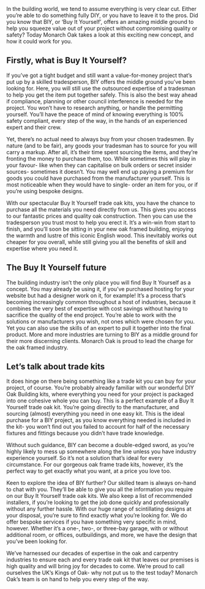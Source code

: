 In the building world, we tend to assume everything is very clear cut. Either you’re able to do something fully DIY, or you have to leave it to the pros. Did you know that BIY, or ‘Buy It Yourself’, offers an amazing middle ground to help you squeeze value out of your project without compromising quality or safety? Today Monarch Oak takes a look at this exciting new concept, and how it could work for you.

## Firstly, what is Buy It Yourself?

If you’ve got a tight budget and still want a value-for-money project that’s put up by a skilled tradesperson, BIY offers the middle ground you’ve been looking for. Here, you will still use the outsourced expertise of a tradesman to help you get the item put together safely. This is also the best way ahead if compliance, planning or other council interference is needed for the project. You won’t have to research anything, or handle the permitting yourself. You’ll have the peace of mind of knowing everything is 100% safety compliant, every step of the way, in the hands of an experienced expert and their crew.

Yet, there’s no actual need to always buy from your chosen tradesmen. By nature (and to be fair), any goods your tradesman has to source for you will carry a markup. After all, it’s their time spent sourcing the items, and they’re fronting the money to purchase them, too. While sometimes this will play in your favour- like when they can capitalise on bulk orders or secret insider sources- sometimes it doesn’t. You may well end up paying a premium for goods you could have purchased from the manufacturer yourself. This is most noticeable when they would have to single- order an item for you, or if you’re using bespoke designs.

With our spectacular Buy It Yourself trade oak kits, you have the chance to purchase all the materials you need directly from us. This gives you access to our fantastic prices and quality oak construction. Then you can use the tradesperson you trust most to help you erect it. It’s a win-win from start to finish, and you’ll soon be sitting in your new oak framed building, enjoying the warmth and lustre of this iconic English wood. This inevitably works out cheaper for you overall, while still giving you all the benefits of skill and expertise where you need it.

## The Buy It Yourself future

The building industry isn’t the only place you will find Buy It Yourself as a concept. You may already be using it, if you’ve purchased hosting for your website but had a designer work on it, for example! It’s a process that’s becoming increasingly common throughout a host of industries, because it combines the very best of expertise with cost savings without having to sacrifice the quality of the end project. You’re able to work with the solutions or manufacturers you wish, not ones which were chosen for you. Yet you can also use the skills of an expert to pull it together into the final product. More and more industries are turning to BIY as a middle ground for their more discerning clients. Monarch Oak is proud to lead the charge for the oak framed industry.

## Let’s talk about trade kits

It does hinge on there being something like a trade kit you can buy for your project, of course. You’re probably already familiar with our wonderful DIY Oak Building kits, where everything you need for your project is packaged into one cohesive whole you can buy. This is a perfect example of a Buy It Yourself trade oak kit. You’re going directly to the manufacturer, and sourcing (almost) everything you need in one easy kit. This is the ideal purchase for a BIY project, as you know everything needed is included in the kit- you won’t find out you failed to account for half of the necessary fixtures and fittings because you didn’t have trade knowledge.

Without such guidance, BIY can become a double-edged sword, as you’re highly likely to mess up somewhere along the line unless you have industry experience yourself. So it’s not a solution that’s ideal for every circumstance. For our gorgeous oak frame trade kits, however, it’s the perfect way to get exactly what you want, at a price you love too.

Keen to explore the idea of BIY further? Our skilled team is always on-hand to chat with you. They’ll be able to give you all the information you require on our Buy It Yourself trade oak kits. We also keep a list of recommended installers, if you’re looking to get the job done quickly and professionally without any further hassle. With our huge range of scintillating designs at your disposal, you’re sure to find exactly what you’re looking for. We do offer bespoke services if you have something very specific in mind, however. Whether it’s a one-, two-, or three-bay garage, with or without additional room, or offices, outbuildings, and more, we have the design that you’ve been looking for. 

We’ve harnessed our decades of expertise in the oak and carpentry industries to ensure each and every trade oak kit that leaves our premises is high quality and will bring joy for decades to come. We’re proud to call ourselves the UK’s Kings of Oak- why not put us to the test today? Monarch Oak’s team is on hand to help you every step of the way.
